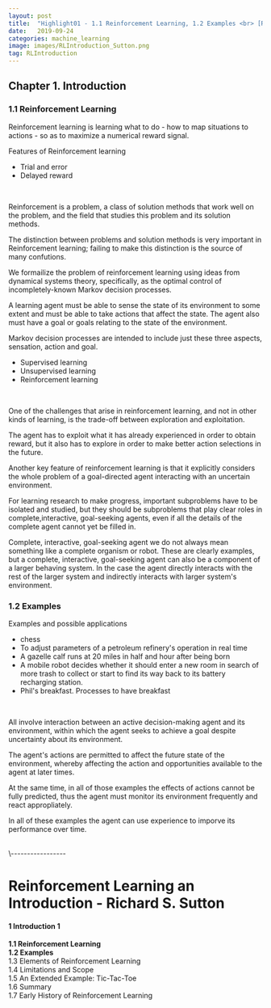 ```yaml
---
layout: post
title:  "Highlight01 - 1.1 Reinforcement Learning, 1.2 Examples <br> [RL an Introduction - S. Sutton]"
date:   2019-09-24
categories: machine_learning
image: images/RLIntroduction_Sutton.png
tag: RLIntroduction
---
```

## Chapter 1. Introduction
### 1.1 Reinforcement Learning
Reinforcement learning is learning what to do - how to map situations to actions - so as to maximize a numerical reward signal.
<br>

Features of Reinforcement learning
- Trial and error
- Delayed reward
<br>

Reinforcement is a problem, a class of solution methods that work well on the problem, and the field that studies this problem and its solution methods.
<br>

The distinction between problems and solution methods is very important in Reinforcement learning; failing to make this distinction is the source of many confutions.
<br>

We formailize the problem of reinforcement learning using ideas from dynamical systems theory, specifically, as the optimal control of incompletely-known Markov decision processes.
<br>

A learning agent must be able to sense the state of its environment to some extent and must be able to take actions that affect the state. The agent also must have a goal or goals relating to the state of the environment.
<br>

Markov decision processes are intended to include just these three aspects, sensation, action and goal.
<br>

- Supervised learning
- Unsupervised learning
- Reinforcement learning
<br>

One of the challenges that arise in reinforcement learning, and not in other kinds of learning, is the trade-off between exploration and exploitation.
<br>

The agent has to exploit what it has already experienced in order to obtain reward, but it also has to explore in order to make better action selections in the future.
<br>

Another key feature of reinforcement learning is that it explicitly considers the whole problem of a goal-directed agent interacting with an uncertain environment.
<br>

For learning research to make progress, important subproblems have to be isolated and studied, but they should be subproblems that play clear roles in complete,interactive, goal-seeking agents, even if all the details of the complete agent cannot yet be filled in.
<br>

Complete, interactive, goal-seeking agent we do not always mean something like a complete organism or robot. These are clearly examples, but a complete, interactive, goal-seeking agent can also be a component of a larger behaving system. In the case the agent directly interacts with the rest of the larger system and indirectly interacts with larger system's environment.
<br>

### 1.2 Examples
Examples and possible applications
<br>

- chess
- To adjust parameters of a petroleum refinery's operation in real time
- A gazelle calf runs at 20 miles in half and hour after being born
- A mobile robot decides whether it should enter a new room in search of more trash to collect or start to find its way back to its battery recharging station.
- Phil's breakfast. Processes to have breakfast
<br>

All involve interaction between an active decision-making agent and its environment, within which the agent seeks to achieve a goal despite uncertainty about its environment.
<br>

The agent's actions are permitted to affect the future state of the environment, whereby affecting the action and opportunities available to the agent at later times.
<br>

At the same time, in all of those examples the effects of actions cannot be fully predicted, thus the agent must monitor its environment frequently and react appropliately.
<br>

In all of these examples the agent can use experience to imporve its performance over time.

<br>
\-----------------

# Reinforcement Learning an Introduction - Richard S. Sutton

#### 1 Introduction 1
<b>1.1 Reinforcement Learning<br>
1.2 Examples<br></b>
1.3 Elements of Reinforcement Learning<br>
1.4 Limitations and Scope<br>
1.5 An Extended Example: Tic-Tac-Toe<br>
1.6 Summary<br>
1.7 Early History of Reinforcement Learning<br>
